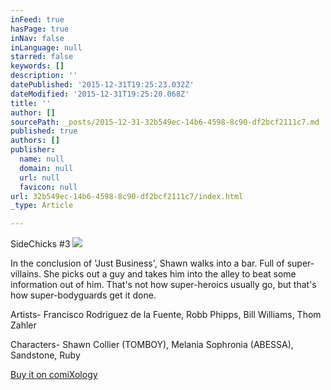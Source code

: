 ```yaml
---
inFeed: true
hasPage: true
inNav: false
inLanguage: null
starred: false
keywords: []
description: ''
datePublished: '2015-12-31T19:25:23.032Z'
dateModified: '2015-12-31T19:25:20.068Z'
title: ''
author: []
sourcePath: _posts/2015-12-31-32b549ec-14b6-4598-8c90-df2bcf2111c7.md
published: true
authors: []
publisher:
  name: null
  domain: null
  url: null
  favicon: null
url: 32b549ec-14b6-4598-8c90-df2bcf2111c7/index.html
_type: Article

---
```

SideChicks \#3
![](https://the-grid-user-content.s3-us-west-2.amazonaws.com/e2d4a614-049e-4362-8d49-8f995f20547f.jpg)

In the conclusion of 'Just Business', Shawn walks into a bar. Full of super-villains. She picks out a guy and takes him into the alley to beat some information out of him. That's not how super-heroics usually go, but that's how super-bodyguards get it done.

Artists- Francisco Rodriguez de la Fuente, Robb Phipps, Bill Williams, Thom Zahler

Characters- Shawn Collier (TOMBOY), Melania Sophronia (ABESSA), Sandstone, Ruby

[Buy it on comiXology][0]

[0]: https://www.comixology.com/SideChicks-3/digital-comic/17915